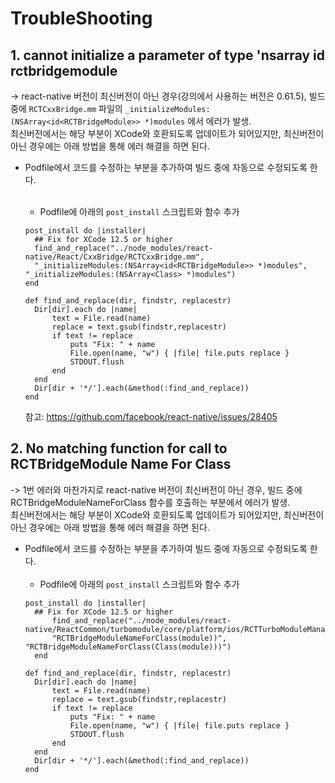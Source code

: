 # TroubleShooting

## 1. cannot initialize a parameter of type 'nsarray id rctbridgemodule <br>
-> react-native 버전이 최신버전이 아닌 경우(강의에서 사용하는 버전은 0.61.5), 빌드 중에 `RCTCxxBridge.mm` 파일의 `_initializeModules:(NSArray<id<RCTBridgeModule>> *)modules` 에서 에러가 발생.<br>
  최신버전에서는 해당 부분이 XCode와 호환되도록 업데이트가 되어있지만, 최신버전이 아닌 경우에는 아래 방법을 통해 에러 해결을 하면 된다.<br>
  * Podfile에서 코드를 수정하는 부분을 추가하여 빌드 중에 자동으로 수정되도록 한다.<br><br>
    * Podfile에 아래의 `post_install` 스크립트와 함수 추가
    ```
    post_install do |installer|
      ## Fix for XCode 12.5 or higher
      find_and_replace("../node_modules/react-native/React/CxxBridge/RCTCxxBridge.mm",
      "_initializeModules:(NSArray<id<RCTBridgeModule>> *)modules", "_initializeModules:(NSArray<Class> *)modules")
    end
    
    def find_and_replace(dir, findstr, replacestr)
      Dir[dir].each do |name|
          text = File.read(name)
          replace = text.gsub(findstr,replacestr)
          if text != replace
              puts "Fix: " + name
              File.open(name, "w") { |file| file.puts replace }
              STDOUT.flush
          end
      end
      Dir[dir + '*/'].each(&method(:find_and_replace))
    end
    ```
    
    참고: https://github.com/facebook/react-native/issues/28405 <br>

## 2. No matching function for call to RCTBridgeModule Name For Class <br>
-> 1번 에러와 마찬가지로 react-native 버전이 최신버전이 아닌 경우, 빌드 중에 RCTBridgeModuleNameForClass 함수를 호출하는 부분에서 에러가 발생.<br>
  최신버전에서는 해당 부분이 XCode와 호환되도록 업데이트가 되어있지만, 최신버전이 아닌 경우에는 아래 방법을 통해 에러 해결을 하면 된다.<br>
  * Podfile에서 코드를 수정하는 부분을 추가하여 빌드 중에 자동으로 수정되도록 한다.<br><br>
    * Podfile에 아래의 `post_install` 스크립트와 함수 추가
    ```
    post_install do |installer|
      ## Fix for XCode 12.5 or higher
          find_and_replace("../node_modules/react-native/ReactCommon/turbomodule/core/platform/ios/RCTTurboModuleManager.mm",
          "RCTBridgeModuleNameForClass(module))", "RCTBridgeModuleNameForClass(Class(module)))")
      end

    def find_and_replace(dir, findstr, replacestr)
      Dir[dir].each do |name|
          text = File.read(name)
          replace = text.gsub(findstr,replacestr)
          if text != replace
              puts "Fix: " + name
              File.open(name, "w") { |file| file.puts replace }
              STDOUT.flush
          end
      end
      Dir[dir + '*/'].each(&method(:find_and_replace))
    end
    ```

